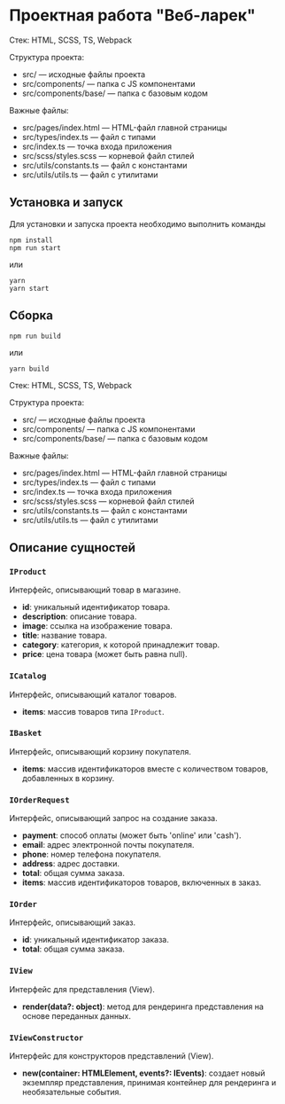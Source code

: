 # Проектная работа "Веб-ларек"

Стек: HTML, SCSS, TS, Webpack

Структура проекта:
- src/ — исходные файлы проекта
- src/components/ — папка с JS компонентами
- src/components/base/ — папка с базовым кодом

Важные файлы:
- src/pages/index.html — HTML-файл главной страницы
- src/types/index.ts — файл с типами
- src/index.ts — точка входа приложения
- src/scss/styles.scss — корневой файл стилей
- src/utils/constants.ts — файл с константами
- src/utils/utils.ts — файл с утилитами

## Установка и запуск
Для установки и запуска проекта необходимо выполнить команды

```
npm install
npm run start
```

или

```
yarn
yarn start
```
## Сборка

```
npm run build
```

или

```
yarn build
```

Стек: HTML, SCSS, TS, Webpack

Структура проекта:
- src/ — исходные файлы проекта
- src/components/ — папка с JS компонентами
- src/components/base/ — папка с базовым кодом

Важные файлы:
- src/pages/index.html — HTML-файл главной страницы
- src/types/index.ts — файл с типами
- src/index.ts — точка входа приложения
- src/scss/styles.scss — корневой файл стилей
- src/utils/constants.ts — файл с константами
- src/utils/utils.ts — файл с утилитами

## Описание сущностей

### `IProduct`
Интерфейс, описывающий товар в магазине.
- **id**: уникальный идентификатор товара.
- **description**: описание товара.
- **image**: ссылка на изображение товара.
- **title**: название товара.
- **category**: категория, к которой принадлежит товар.
- **price**: цена товара (может быть равна null).

### `ICatalog`
Интерфейс, описывающий каталог товаров.
- **items**: массив товаров типа `IProduct`.

### `IBasket`
Интерфейс, описывающий корзину покупателя.
- **items**: массив идентификаторов вместе с количеством товаров, добавленных в корзину.

### `IOrderRequest`
Интерфейс, описывающий запрос на создание заказа.
- **payment**: способ оплаты (может быть 'online' или 'cash').
- **email**: адрес электронной почты покупателя.
- **phone**: номер телефона покупателя.
- **address**: адрес доставки.
- **total**: общая сумма заказа.
- **items**: массив идентификаторов товаров, включенных в заказ.

### `IOrder`
Интерфейс, описывающий заказ.
- **id**: уникальный идентификатор заказа.
- **total**: общая сумма заказа.

### `IView`
Интерфейс для представления (View).
- **render(data?: object)**: метод для рендеринга представления на основе переданных данных.

### `IViewConstructor`
Интерфейс для конструкторов представлений (View).
- **new(container: HTMLElement, events?: IEvents)**: создает новый экземпляр представления, принимая контейнер для рендеринга и необязательные события.

